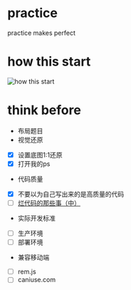 # practice
practice makes perfect

# how this start
![how this start](https://wx4.sinaimg.cn/mw1024/5a1a91eegy1g1t8z4nhq3j21i20u0gss.jpg)

# think before

* 布局题目
* 视觉还原
- [x] 设置底图1:1还原
- [x] 打开我的ps
* 代码质量
- [x] 不要以为自己写出来的是高质量的代码
- [ ] [烂代码的那些事（中）](https://kb.cnblogs.com/page/526769/)
* 实际开发标准
- [ ] 生产环境
- [ ] 部署环境
* 兼容移动端
- [ ] rem.js
- [ ] caniuse.com 
